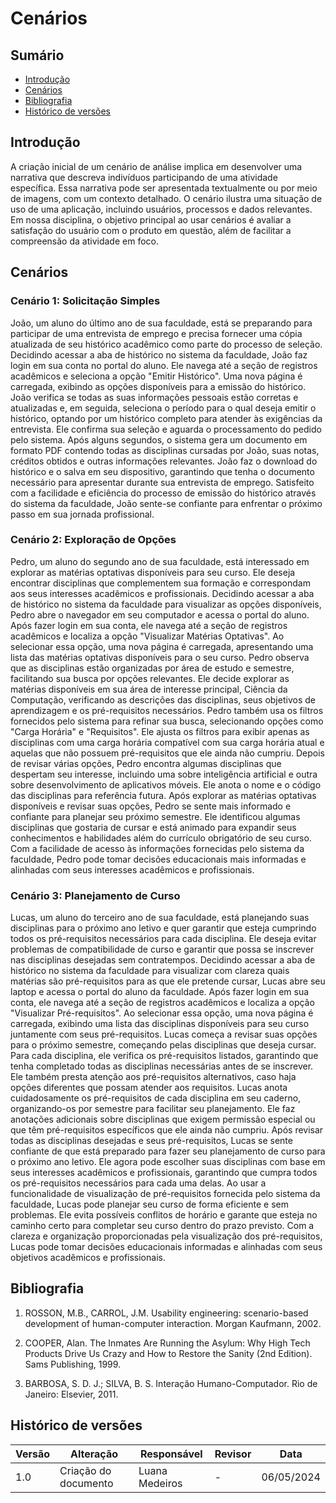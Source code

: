 # Cenários

## Sumário 
* [Introdução](#Introdução)
* [Cenários](#Cenários)
* [Bibliografia](#Bibliografia)
* [Histórico de versões](#Histórico-de-versões)

## Introdução

A criação inicial de um cenário de análise implica em desenvolver uma narrativa que descreva indivíduos participando de uma atividade específica. Essa narrativa pode ser apresentada textualmente ou por meio de imagens, com um contexto detalhado. O cenário ilustra uma situação de uso de uma aplicação, incluindo usuários, processos e dados relevantes. Em nossa disciplina, o objetivo principal ao usar cenários é avaliar a satisfação do usuário com o produto em questão, além de facilitar a compreensão da atividade em foco.

## Cenários

### Cenário 1: Solicitação Simples

João, um aluno do último ano de sua faculdade, está se preparando para participar de uma entrevista de emprego e precisa fornecer uma cópia atualizada de seu histórico acadêmico como parte do processo de seleção. Decidindo acessar a aba de histórico no sistema da faculdade, João faz login em sua conta no portal do aluno. Ele navega até a seção de registros acadêmicos e seleciona a opção "Emitir Histórico". Uma nova página é carregada, exibindo as opções disponíveis para a emissão do histórico. João verifica se todas as suas informações pessoais estão corretas e atualizadas e, em seguida, seleciona o período para o qual deseja emitir o histórico, optando por um histórico completo para atender às exigências da entrevista. Ele confirma sua seleção e aguarda o processamento do pedido pelo sistema. Após alguns segundos, o sistema gera um documento em formato PDF contendo todas as disciplinas cursadas por João, suas notas, créditos obtidos e outras informações relevantes. João faz o download do histórico e o salva em seu dispositivo, garantindo que tenha o documento necessário para apresentar durante sua entrevista de emprego. Satisfeito com a facilidade e eficiência do processo de emissão do histórico através do sistema da faculdade, João sente-se confiante para enfrentar o próximo passo em sua jornada profissional.

### Cenário 2: Exploração de Opções

Pedro, um aluno do segundo ano de sua faculdade, está interessado em explorar as matérias optativas disponíveis para seu curso. Ele deseja encontrar disciplinas que complementem sua formação e correspondam aos seus interesses acadêmicos e profissionais. Decidindo acessar a aba de histórico no sistema da faculdade para visualizar as opções disponíveis, Pedro abre o navegador em seu computador e acessa o portal do aluno. Após fazer login em sua conta, ele navega até a seção de registros acadêmicos e localiza a opção "Visualizar Matérias Optativas". Ao selecionar essa opção, uma nova página é carregada, apresentando uma lista das matérias optativas disponíveis para o seu curso. Pedro observa que as disciplinas estão organizadas por área de estudo e semestre, facilitando sua busca por opções relevantes. Ele decide explorar as matérias disponíveis em sua área de interesse principal, Ciência da Computação, verificando as descrições das disciplinas, seus objetivos de aprendizagem e os pré-requisitos necessários. Pedro também usa os filtros fornecidos pelo sistema para refinar sua busca, selecionando opções como "Carga Horária" e "Requisitos". Ele ajusta os filtros para exibir apenas as disciplinas com uma carga horária compatível com sua carga horária atual e aquelas que não possuem pré-requisitos que ele ainda não cumpriu. Depois de revisar várias opções, Pedro encontra algumas disciplinas que despertam seu interesse, incluindo uma sobre inteligência artificial e outra sobre desenvolvimento de aplicativos móveis. Ele anota o nome e o código das disciplinas para referência futura. Após explorar as matérias optativas disponíveis e revisar suas opções, Pedro se sente mais informado e confiante para planejar seu próximo semestre. Ele identificou algumas disciplinas que gostaria de cursar e está animado para expandir seus conhecimentos e habilidades além do currículo obrigatório de seu curso. Com a facilidade de acesso às informações fornecidas pelo sistema da faculdade, Pedro pode tomar decisões educacionais mais informadas e alinhadas com seus interesses acadêmicos e profissionais.

### Cenário 3: Planejamento de Curso

Lucas, um aluno do terceiro ano de sua faculdade, está planejando suas disciplinas para o próximo ano letivo e quer garantir que esteja cumprindo todos os pré-requisitos necessários para cada disciplina. Ele deseja evitar problemas de compatibilidade de curso e garantir que possa se inscrever nas disciplinas desejadas sem contratempos. Decidindo acessar a aba de histórico no sistema da faculdade para visualizar com clareza quais matérias são pré-requisitos para as que ele pretende cursar, Lucas abre seu laptop e acessa o portal do aluno da faculdade. Após fazer login em sua conta, ele navega até a seção de registros acadêmicos e localiza a opção "Visualizar Pré-requisitos". Ao selecionar essa opção, uma nova página é carregada, exibindo uma lista das disciplinas disponíveis para seu curso juntamente com seus pré-requisitos. Lucas começa a revisar suas opções para o próximo semestre, começando pelas disciplinas que deseja cursar. Para cada disciplina, ele verifica os pré-requisitos listados, garantindo que tenha completado todas as disciplinas necessárias antes de se inscrever. Ele também presta atenção aos pré-requisitos alternativos, caso haja opções diferentes que possam atender aos requisitos. Lucas anota cuidadosamente os pré-requisitos de cada disciplina em seu caderno, organizando-os por semestre para facilitar seu planejamento. Ele faz anotações adicionais sobre disciplinas que exigem permissão especial ou que têm pré-requisitos específicos que ele ainda não cumpriu. Após revisar todas as disciplinas desejadas e seus pré-requisitos, Lucas se sente confiante de que está preparado para fazer seu planejamento de curso para o próximo ano letivo. Ele agora pode escolher suas disciplinas com base em seus interesses acadêmicos e profissionais, garantindo que cumpra todos os pré-requisitos necessários para cada uma delas. Ao usar a funcionalidade de visualização de pré-requisitos fornecida pelo sistema da faculdade, Lucas pode planejar seu curso de forma eficiente e sem problemas. Ele evita possíveis conflitos de horário e garante que esteja no caminho certo para completar seu curso dentro do prazo previsto. Com a clareza e organização proporcionadas pela visualização dos pré-requisitos, Lucas pode tomar decisões educacionais informadas e alinhadas com seus objetivos acadêmicos e profissionais.

## Bibliografia

1. ROSSON, M.B., CARROL, J.M. Usability engineering: scenario-based development of human-computer interaction. Morgan Kaufmann, 2002.

2. COOPER, Alan. The Inmates Are Running the Asylum: Why High Tech Products Drive Us Crazy and How to Restore the Sanity (2nd Edition). Sams Publishing, 1999.

3. BARBOSA, S. D. J.; SILVA, B. S. Interação Humano-Computador. Rio de Janeiro: Elsevier, 2011.

## Histórico de versões

| Versão | Alteração                     | Responsável    | Revisor         | Data       |
|--------|-------------------------------|----------------|---------------- |------------|
| 1.0    | Criação do documento          | Luana Medeiros |       -         | 06/05/2024 |
